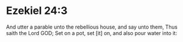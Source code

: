 # Ezekiel 24:3

And utter a parable unto the rebellious house, and say unto them, Thus saith the Lord GOD; Set on a pot, set [it] on, and also pour water into it: